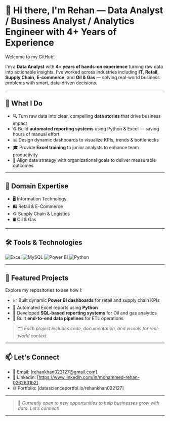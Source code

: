 # 👋 Hi there, I'm Rehan — Data Analyst / Business Analyst / Analytics Engineer with 4+ Years of Experience

Welcome to my GitHub!

I'm a **Data Analyst** with **4+ years of hands-on experience** turning raw data into actionable insights. I’ve worked across industries including **IT**, **Retail**, **Supply Chain**, **E-commerce**, and **Oil & Gas** — solving real-world business problems with smart, data-driven decisions.

---

## 🧠 What I Do

- 🔍 Turn raw data into clear, compelling **data stories** that drive business impact  
- ⚙️ Build **automated reporting systems** using Python & Excel — saving hours of manual effort  
- 📊 Design dynamic dashboards to visualize KPIs, trends & bottlenecks  
- 🎓 Provide **Excel training** to junior analysts to enhance team productivity  
- 🎯 Align data strategy with organizational goals to deliver measurable outcomes  

---

## 💼 Domain Expertise

- 🖥️ Information Technology  
- 🛍️ Retail & E-Commerce  
- ⚙️ Supply Chain & Logistics  
- 🛢️ Oil & Gas  

---

## 🛠️ Tools & Technologies

<p align="left">
  <img src="https://img.shields.io/badge/Excel-217346?style=for-the-badge&logo=microsoft-excel&logoColor=white" alt="Excel" />
  <img src="https://img.shields.io/badge/MySQL-005C84?style=for-the-badge&logo=mysql&logoColor=white" alt="MySQL" />
  <img src="https://img.shields.io/badge/Power%20BI-F2C811?style=for-the-badge&logo=powerbi&logoColor=black" alt="Power BI" />
  <img src="https://img.shields.io/badge/Python-3776AB?style=for-the-badge&logo=python&logoColor=white" alt="Python" />
</p>

---

## 📂 Featured Projects

Explore my repositories to see how I:

- 📈 Built dynamic **Power BI dashboards** for retail and supply chain KPIs  
- 🐍 Automated Excel reports using **Python**  
- 🧾 Developed **SQL-based reporting systems** for Oil and gas analytics  
- 🔄 Built **end-to-end data pipelines** for ETL operations  

> 🗂️ *Each project includes code, documentation, and visuals for real-world context.*

---

## 📫 Let's Connect

- 📧 Email: [rehankhan022127@gmail.com]  
- 💼 LinkedIn: [https://www.linkedin.com/in/mohammed-rehan-0262631b2] 
- 🌐 Portfolio: [datascienceportfol.io/rehankhan022127]

---

> 🚀 *Currently open to new opportunities to help businesses grow with data. Let’s connect!*

---
